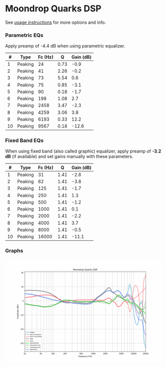 # Moondrop Quarks DSP
See [usage instructions](https://github.com/jaakkopasanen/AutoEq#usage) for more options and info.

### Parametric EQs
Apply preamp of -4.4 dB when using parametric equalizer.

|   # | Type    |   Fc (Hz) |    Q |   Gain (dB) |
|-----|---------|-----------|------|-------------|
|   1 | Peaking |        24 | 0.73 |        -0.9 |
|   2 | Peaking |        41 | 2.26 |        -0.2 |
|   3 | Peaking |        73 | 5.54 |         0.6 |
|   4 | Peaking |        75 | 0.85 |        -3.1 |
|   5 | Peaking |        90 | 0.18 |        -1.7 |
|   6 | Peaking |       198 | 1.08 |         2.7 |
|   7 | Peaking |      2458 | 3.47 |        -2.3 |
|   8 | Peaking |      4259 | 3.06 |         3.8 |
|   9 | Peaking |      6193 | 0.33 |        12.2 |
|  10 | Peaking |      9567 | 0.18 |       -12.6 |

### Fixed Band EQs
When using fixed band (also called graphic) equalizer, apply preamp of **-3.2 dB** (if available) and set gains manually with these parameters.

|   # | Type    |   Fc (Hz) |    Q |   Gain (dB) |
|-----|---------|-----------|------|-------------|
|   1 | Peaking |        31 | 1.41 |        -2.6 |
|   2 | Peaking |        62 | 1.41 |        -3.8 |
|   3 | Peaking |       125 | 1.41 |        -1.7 |
|   4 | Peaking |       250 | 1.41 |         1.3 |
|   5 | Peaking |       500 | 1.41 |        -1.2 |
|   6 | Peaking |      1000 | 1.41 |         0.1 |
|   7 | Peaking |      2000 | 1.41 |        -2.2 |
|   8 | Peaking |      4000 | 1.41 |         3.7 |
|   9 | Peaking |      8000 | 1.41 |        -0.5 |
|  10 | Peaking |     16000 | 1.41 |       -11.1 |

### Graphs
![](./Moondrop%20Quarks%20DSP.png)

